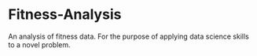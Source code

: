# Fitness-Analysis
An analysis of fitness data. For the purpose of applying data science skills to a novel problem.
